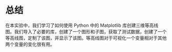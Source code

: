# 总结

在本实验中，我们学习了如何使用 Python 中的 Matplotlib 库创建三维等高线图。我们导入了必要的库，创建了一个图形和子图，获取了测试数据，创建了一个等高线图，定制了该图，并显示了该图。等高线图对于可视化一个变量相对于其他两个变量的变化很有用。
